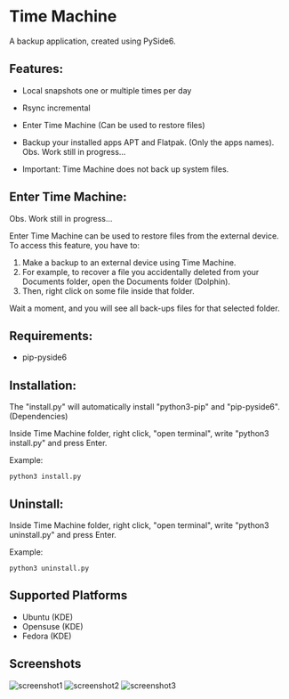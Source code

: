 # Time Machine
A backup application, created using PySide6.

## Features:
* Local snapshots one or multiple times per day
* Rsync incremental
* Enter Time Machine (Can be used to restore files)
* Backup your installed apps APT and Flatpak. (Only the apps names). Obs. Work still in progress...

* Important: Time Machine does not back up system files.

## Enter Time Machine:
Obs. Work still in progress...

Enter Time Machine can be used to restore files from the external device.
To access this feature, you have to:
1. Make a backup to an external device using Time Machine.
2. For example, to recover a file you accidentally deleted from your Documents folder, open the Documents folder (Dolphin).
3. Then, right click on some file inside that folder.

Wait a moment, and you will see all back-ups files for that selected folder.

## Requirements:
* pip-pyside6

## Installation:
The "install.py" will automatically install "python3-pip" and "pip-pyside6". (Dependencies)

Inside Time Machine folder, right click, "open terminal", write "python3 install.py" and press Enter.

Example:

    python3 install.py
## Uninstall:
Inside Time Machine folder, right click, "open terminal", write "python3 uninstall.py" and press Enter.

Example:

    python3 uninstall.py

## Supported Platforms
  * Ubuntu (KDE)
  * Opensuse (KDE)
  * Fedora (KDE)

## Screenshots
![screenshot1](https://user-images.githubusercontent.com/66172718/156451989-41bd2d92-f1c3-4a77-8f5e-1a75c06a1bf1.png)
![screenshot2](https://user-images.githubusercontent.com/66172718/156451992-249045dd-f199-4526-acaa-6cb15780bd7a.png)
![screenshot3](https://user-images.githubusercontent.com/66172718/156451998-290aaebd-e1df-47d1-a4c4-e1227d3f5c8f.png)
